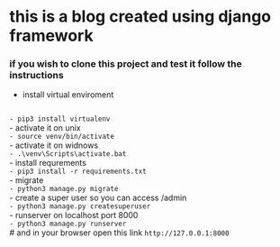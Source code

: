 # this is a blog created using django framework 
### if you wish to clone this project and test it follow the instructions

- install virtual enviroment
<code>
- pip3 install virtualenv
</code>
- activate it on unix
<code> 
- source venv/bin/activate
</code>
- activate it on widnows
<code>
- .\venv\Scripts\activate.bat
</code>
- install requrements
<code>
- pip3 install -r requirements.txt
</code>
- migrate
<code>
- python3 manage.py migrate
</code>
- create a super user so you can access  /admin 
<code>
- python3 manage.py createsuperuser
</code>
- runserver on localhost port 8000
<code>
- python3 manage.py runserver
</code>
# and in your browser open this link <code>http://127.0.0.1:8000</code>






